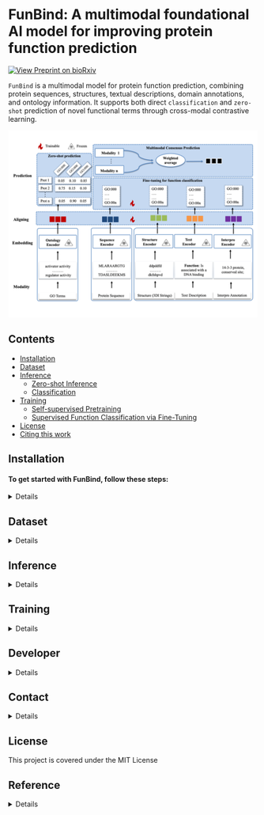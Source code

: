 # FunBind: A multimodal foundational AI model for improving protein function prediction
[![View Preprint on bioRxiv](https://img.shields.io/badge/Preprint-bioRxiv-b31b1b)](https://github.com/jianlin-cheng/FunBind/blob/main/model.png)



`FunBind` is a multimodal model for protein function prediction, combining protein sequences, structures, textual descriptions, domain annotations, and ontology information.
It supports both direct `classification` and `zero-shot` prediction of novel functional terms through cross-modal contrastive learning.

![Method overview ](model.png)


## Contents

- [Installation](#installation)
- [Dataset](#dataset)
- [Inference](#inference)
    - [Zero-shot Inference](#zero-shot-inference)
    - [Classification](#function-classification)
- [Training](#training)
    - [Self-supervised Pretraining](#self-supervised-pretraining)
    - [Supervised Function Classification via Fine-Tuning](#supervised-function-classification-via-fine-tuning)
- [License](#license)
- [Citing this work](#reference)



## Installation
#### To get started with FunBind, follow these steps:

<details>

1. Clone the Repository
```
git clone https://github.com/jianlin-cheng/FunBind.git
cd FunBind
```

2. Download checkpoints (~ GB total):
```
wget url-for-data
unzip downloaded-data
```

3. Set Up the Conda Environment:
```bash
conda env create -f FunBind.yml
conda activate FunBind
```
</details>


## Dataset 

<details>

Sample Sequence Data:
```

```

Sample Structure Data:
```

```

Sample Text Data:
```
The text data can be provided in the [UniProt Flat Text format]
(https://www.uniprot.org/help/uniprotkb_format). You can 
download data in this format using the [UniProt ID Mapping 
tool](https://www.uniprot.org/id-mapping). For an example of
 the expected format, please refer to the file located at
  [`examples/text.txt`](examples/text.txt).
```

Sample Interpro Data:
```

```

Sample Ontology Data:
```

```

</details>

## Inference
<details>



### Zero-shot Inference

```bash
    python zeroshot_inference.py [-h] \
        --input-path INPUT_PATH \
        --modality {Sequence,Structure,Text,Interpro} \
        --ontology-path ONTOLOGY_PATH \
        --go-graph GO_GRAPH \
        --model-checkpoint MODEL_CHECKPOINT \
        [--batch BATCH] \
        [--topk TOPK] \
        [--device DEVICE]
```

####  Example:

To run zero-shot inference using Text modality on the sample data in the examples/ directory:

```bash
python zeroshot_inference.py \
    --model-checkpoint /path/to/funbind_checkpoint.pth \
    --input-path examples/text.txt \
    --modality Text \
    --ontology-path examples/ontology.txt \
    --go-graph examples/go-basic.obo
```



This will give you the output
```python
Predictions for protein: Q64565
Top 1 term: ('GO:0170035',), Score: 85.83%
Top 2 term: ('GO:0170033',), Score: 13.29%
Top 3 term: ('GO:1902674',), Score: 0.34%
-----------------------------
Predictions for protein: A8BPK8
Top 1 term: ('GO:1905504',), Score: 87.74%
Top 2 term: ('GO:0097561',), Score: 5.90%
Top 3 term: ('GO:0097560',), Score: 5.66%
-----------------------------
Predictions for protein: Q12198
Top 1 term: ('GO:0170043',), Score: 63.78%
Top 2 term: ('GO:0170033',), Score: 20.56%
Top 3 term: ('GO:0170041',), Score: 9.86%
-----------------------------
Predictions for protein: P18335
Top 1 term: ('GO:0170038',), Score: 95.72%
Top 2 term: ('GO:0170035',), Score: 3.15%
Top 3 term: ('GO:0170039',), Score: 1.13%
-----------------------------
```


### Function Classification

```bash
python train.py --epochs [Number_epoch] --folder [intermediate_folder]
```

</details>

## Training
<details>

### Self-supervised Pretraining

### Supervised Function Classification via Fine-Tuning

</details>

## Developer

<details>

```
Frimpong Boadu
Deparment of Computer Science
University of Missouri
Columbia, MO 65211, USA
Email: fbqc9@missouri.edu
```
</details>


## Contact
<details>

```
Jianlin (Jack) Cheng, PhD, AAAS Fellow
Curators' Distinguished Professor
William and Nancy Thompson Distinguished Professor
Department of Electrical Engineering and Computer Science
University of Missouri
Columbia, MO 65211, USA
Email: chengji@missouri.edu
```

</details>

## License
This project is covered under the MIT License

## Reference
<details>
FunBind: A multimodal foundational AI model for improving protein function prediction.
</details>